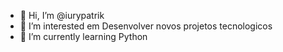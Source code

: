 - 👋 Hi, I’m @iurypatrik
- 👀 I’m interested  em Desenvolver novos projetos tecnologicos
- 🌱 I’m currently learning  Python
